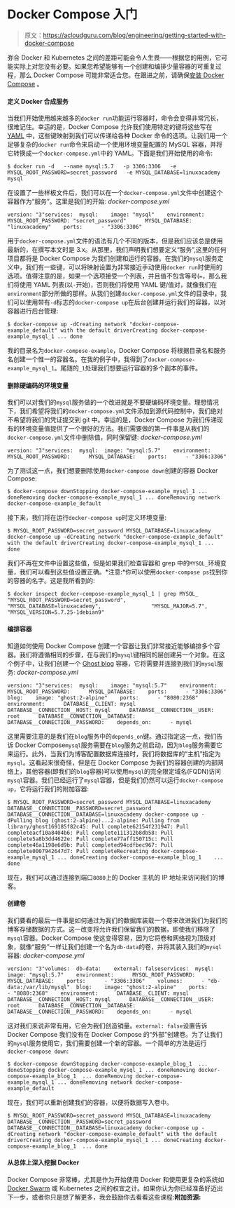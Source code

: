 # Docker Compose 入门

> 原文：<https://acloudguru.com/blog/engineering/getting-started-with-docker-compose>

弥合 Docker 和 Kubernetes 之间的差距可能会令人生畏——根据您的用例，它可能实际上对您没有必要。如果您希望能够有一个创建和编排少量容器的可重复过程，那么 Docker Compose 可能非常适合您。在跟进之前，请确保[安装 Docker Compose](https://docs.docker.com/compose/install/) 。

#### 定义 Docker 合成服务

当我们开始使用越来越多的`docker run`功能运行容器时，命令会变得非常冗长，很难记住。幸运的是，Docker Compose 允许我们使用特定的键将这些写在 [YAML](https://wpengine.linuxacademy.com/devops/learn-the-yaml-basics/?utm_source) 中，这些键映射到我们可以传递给各种 Docker 命令的选项。让我们用一个足够复杂的`docker run`命令来启动一个使用环境变量配置的 MySQL 容器，并将它转换成一个`docker-compose.yml`中的 YAML。下面是我们开始使用的命令:

```
$ docker run -d   --name mysql:5.7   -p 3306:3306   -e MYSQL_ROOT_PASSWORD=secret_password   -e MYSQL_DATABASE=linuxacademy   mysql
```

在设置了一些样板文件后，我们可以在一个`docker-compose.yml`文件中创建这个容器作为“服务”。这里是我们的开始: *docker-compose.yml*

```
version: "3"services:  mysql:    image: "mysql"    environment:      MYSQL_ROOT_PASSWORD: "secret_password"      MYSQL_DATABASE: "linuxacademy"    ports:      - "3306:3306"
```

用于`docker-compose.yml`文件的语法有几个不同的版本，但是我们应该总是使用最新的，在撰写本文时是 3.x。从那里，我们声明我们想要定义“服务”,这里的任何项目都将是 Docker Compose 为我们创建和运行的容器。在我们的`mysql`服务定义中，我们有一些键，可以将映射设置为非常接近手动使用`docker run`时使用的选项。值得注意的是，如果一个选项接受一个列表，并且值不包含等号(`=`，那么我们将使用 YAML 列表(以`-`开始)，否则我们将使用 YAML 键/值对，就像我们在`environment`部分所做的那样。从我们创建`docker-compose.yml`文件的目录中，我们可以使用带有`-d`标志的`docker-compose up`在后台创建并运行我们的容器，以对容器进行后台管理:

```
$ docker-compose up -dCreating network "docker-compose-example_default" with the default driverCreating docker-compose-example_mysql_1 ... done
```

我的目录名为`docker-compose-example`，Docker Compose 将根据目录名和服务名创建一个惟一的容器名。在我的例子中，我得到了`docker-compose-example_mysql_1`。尾随的`_1`处理我们想要运行容器的多个副本的事件。

#### 删除硬编码的环境变量

我们可以对我们的`mysql`服务做的一个改进就是不要硬编码环境变量。理想情况下，我们希望将我们的`docker-compose.yml`文件添加到源代码控制中，我们绝对不希望将我们的凭证提交到 git 中。幸运的是，Docker Compose 为我们传递现有的环境变量值提供了一个很好的方法。我们需要做的第一件事是从我们的`docker-compose.yml`文件中删除值，同时保留键: *docker-compose.yml*

```
version: "3"services:  mysql:  image: "mysql:5.7"    environment:      MYSQL_ROOT_PASSWORD:      MYSQL_DATABASE:    ports:      - "3306:3306"
```

为了测试这一点，我们想要删除使用`docker-compose down`创建的容器 Docker Compose:

```
$ docker-compose downStopping docker-compose-example_mysql_1 ... doneRemoving docker-compose-example_mysql_1 ... doneRemoving network docker-compose-example_default
```

接下来，我们将在运行`docker-compose up`时定义环境变量:

```
$ MYSQL_ROOT_PASSWORD=secret_password MYSQL_DATABASE=linuxacademy docker-compose up -dCreating network "docker-compose-example_default" with the default driverCreating docker-compose-example_mysql_1 ... done
```

我们不再在文件中设置这些值，但是如果我们检查容器和 grep 中的`MYSQL_`环境变量，我们可以看到这些值设置正确。*注意:*你可以使用`docker-compose ps`找到你的容器的名字。这是我所看到的:

```
$ docker inspect docker-compose-example_mysql_1 | grep MYSQL_                "MYSQL_ROOT_PASSWORD=secret_password",                "MYSQL_DATABASE=linuxacademy",                "MYSQL_MAJOR=5.7",                "MYSQL_VERSION=5.7.25-1debian9"
```

#### 编排容器

知道如何使用 Docker Compose 创建一个容器让我们非常接近能够编排多个容器。我们将遵循相同的步骤，在与我们的`mysql`键相同的层创建另一个对象。在这个例子中，让我们创建一个 [Ghost blog](https://hub.docker.com/_/ghost/) 容器，它将需要并连接到我们的`mysql`服务: *docker-compose.yml*

```
version: "3"services:  mysql:    image: "mysql:5.7"    environment:      MYSQL_ROOT_PASSWORD:      MYSQL_DATABASE:    ports:      - "3306:3306"  blog:    image: "ghost:2-alpine"    ports:      - "8080:2368"    environment:      DATABASE__CLIENT: mysql      DATABASE__CONNECTION__HOST: mysql      DATABASE__CONNECTION__USER: root      DATABASE__CONNECTION__DATABASE:      DATABASE__CONNECTION__PASSWORD:    depends_on:      - mysql
```

这里需要注意的是我们在`blog`服务中的`depends_on`键。通过指定这一点，我们告诉 Docker Compose`mysql`服务需要在`blog`服务之前启动，因为`blog`服务需要它来运行。此外，当我们为博客配置数据库连接时，我们将数据库的“主机”指定为`mysql`。这看起来很奇怪，但是在 Docker Compose 为我们的容器创建的内部网络上，其他容器(即我们的`blog`容器)可以使用`mysql`的完全限定域名(FQDN)访问`mysql`容器。我们已经运行了`mysql`容器，但是我们仍然可以运行`docker-compose up`，它将运行我们的附加容器:

```
$ MYSQL_ROOT_PASSWORD=secret_password MYSQL_DATABASE=linuxacademy DATABASE__CONNECTION__PASSWORD=secret_password DATABASE__CONNECTION__DATABASE=linuxacademy docker-compose up -dPulling blog (ghost:2-alpine)...2-alpine: Pulling from library/ghost169185f82c45: Pull complete62154f231947: Pull completeacf10a8404b6: Pull complete111312b8db58: Pull complete5a8b3dd4622e: Pull complete77aff150715c: Pull complete46a1198e6d9b: Pull completed94cdfbec967: Pull complete0007942647d7: Pull completeRecreating docker-compose-example_mysql_1 ... doneCreating docker-compose-example_blog_1    ... done
```

现在，我们可以通过连接到端口`8080`上的 Docker 主机的 IP 地址来访问我们的博客。

#### 创建卷

我们要看的最后一件事是如何通过为我们的数据库装载一个卷来改进我们为我们的博客存储数据的方式。这一改变将允许我们保留我们的数据，即使我们移除了`mysql`容器。Docker Compose 使这变得容易，因为它将卷和网络视为顶级对象，就像“服务”一样让我们创建一个名为`db-data`的卷，并将其装入我们的`mysql`容器: *docker-compose.yml*

```
version: "3"volumes:  db-data:    external: falseservices:  mysql:    image: "mysql:5.7"    environment:      MYSQL_ROOT_PASSWORD:      MYSQL_DATABASE:    ports:      - "3306:3306"    volumes:      - "db-data:/var/lib/mysql"  blog:    image: "ghost:2-alpine"    ports:      - "8080:2368"    environment:      DATABASE__CLIENT: mysql      DATABASE__CONNECTION__HOST: mysql      DATABASE__CONNECTION__USER: root      DATABASE__CONNECTION__DATABASE:      DATABASE__CONNECTION__PASSWORD:    depends_on:      - mysql
```

这对我们来说非常有用，它会为我们创造销量。`external: false`设置告诉 Docker Compose 我们没有在 Docker Compose 的“外部”创建卷。为了让我们的`mysql`服务使用它，我们需要创建一个新的容器。一个简单的方法是运行`docker-compose down`:

```
$ docker-compose downStopping docker-compose-example_blog_1  ... doneStopping docker-compose-example_mysql_1 ... doneRemoving docker-compose-example_blog_1  ... doneRemoving docker-compose-example_mysql_1 ... doneRemoving network docker-compose-example_default
```

现在，我们可以重新创建我们的容器，以便将数据写入卷中。

```
$ MYSQL_ROOT_PASSWORD=secret_password MYSQL_DATABASE=linuxacademy DATABASE__CONNECTION__PASSWORD=secret_password DATABASE__CONNECTION__DATABASE=linuxacademy docker-compose up -dCreating network "docker-compose-example_default" with the default driverCreating docker-compose-example_mysql_1 ... doneCreating docker-compose-example_blog_1  ... done
```

#### 从总体上深入挖掘 Docker

Docker Compose 非常棒，尤其是作为开始使用 Docker 和使用更复杂的系统如 [Docker Swarm](https://acloudguru.com/hands-on-labs/using-storage-volumes-with-docker-swarm) 或 Kubernetes 之间的权宜之计。如果你认为你已经准备好迈出下一步，或者你只是想了解更多，我会鼓励你去看看这些课程:**附加资源:**